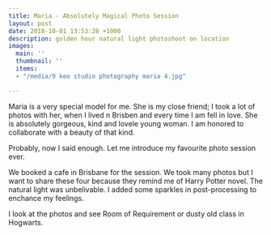 ```yaml
---
title: Maria - Absolutely Magical Photo Session
layout: post
date: 2018-10-01 13:53:28 +1000
description: golden hour natural light photoshoot on location
images:
  main: ''
  thumbnail: ''
  items:
  - "/media/9 keo studio photography maria 4.jpg"

---
```

Maria is a very special model for me. She is my close friend; I took a lot of photos with her, when I lived n Brisben and every time I am fell in love. She is absolutely gorgeous, kind and lovele young woman. I am honored to collaborate with a beauty of that kind. 

Probably, now I said enough. Let me introduce my favourite photo session ever.

We booked a cafe in Brisbane for the session. We took many photos but I want to share these four because they remind me of Harry Potter novel. The natural light was unbelivable. I added some sparkles in post-processing to enchance my feelings.

I look at the photos and see Room of Requirement or dusty old class in Hogwarts. 